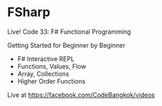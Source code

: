 # FSharp

Live! Code 33: F# Functional Programming

Getting Started for Beginner by Beginner
- F# Interactive REPL
- Functions, Values, Flow
- Array, Collections
- Higher Order Functions

Live at https://facebook.com/CodeBangkok/videos
